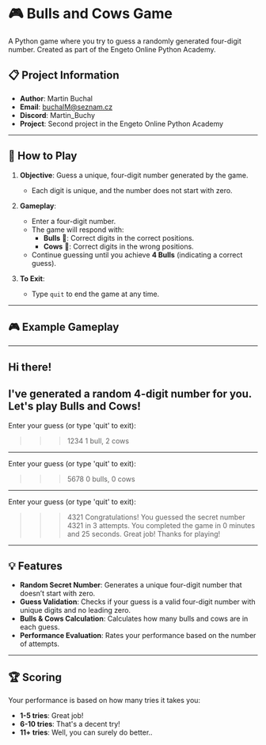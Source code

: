 # 🎮 Bulls and Cows Game

A Python game where you try to guess a randomly generated four-digit number. Created as part of the Engeto Online Python Academy.

## 📋 Project Information

- **Author**: Martin Buchal
- **Email**: buchalM@seznam.cz
- **Discord**: Martin_Buchy
- **Project**: Second project in the Engeto Online Python Academy

---

## 🎲 How to Play

1. **Objective**: Guess a unique, four-digit number generated by the game.
   - Each digit is unique, and the number does not start with zero.
   
2. **Gameplay**:
   - Enter a four-digit number.
   - The game will respond with:
     - **Bulls** 🐂: Correct digits in the correct positions.
     - **Cows** 🐄: Correct digits in the wrong positions.
   - Continue guessing until you achieve **4 Bulls** (indicating a correct guess).

3. **To Exit**:
   - Type `quit` to end the game at any time.

---

## 🎮 Example Gameplay

----------------------------------------
Hi there!
----------------------------------------
I've generated a random 4-digit number for you.
Let's play Bulls and Cows!
----------------------------------------

Enter your guess (or type 'quit' to exit):
>>> 1234
1 bull, 2 cows
----------------------------------------

Enter your guess (or type 'quit' to exit):
>>> 5678
0 bulls, 0 cows
----------------------------------------

Enter your guess (or type 'quit' to exit):
>>> 4321
Congratulations! You guessed the secret number 4321 in 3 attempts.
You completed the game in 0 minutes and 25 seconds.
Great job!
Thanks for playing!

---

## 💡 Features

- **Random Secret Number**: Generates a unique four-digit number that doesn’t start with zero.
- **Guess Validation**: Checks if your guess is a valid four-digit number with unique digits and no leading zero.
- **Bulls & Cows Calculation**: Calculates how many bulls and cows are in each guess.
- **Performance Evaluation**: Rates your performance based on the number of attempts.

---

## 🏆 Scoring

Your performance is based on how many tries it takes you:

- **1-5 tries**: Great job!
- **6-10 tries**: That's a decent try!
- **11+ tries**: Well, you can surely do better..
